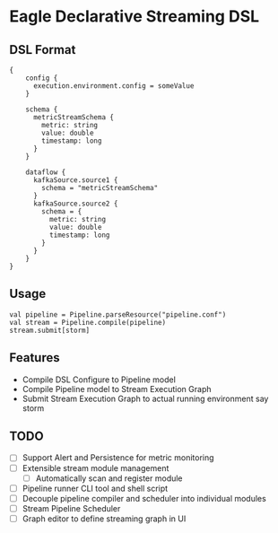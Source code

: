 Eagle Declarative Streaming DSL
===============================

DSL Format
----------

	{
		config {
		  execution.environment.config = someValue
		}

		schema {
		  metricStreamSchema {
		    metric: string
		    value: double
		    timestamp: long
		  }
		}

		dataflow {
		  kafkaSource.source1 {
		    schema = "metricStreamSchema"
		  }
		  kafkaSource.source2 {
		    schema = {
		      metric: string
		      value: double
		      timestamp: long
		    }
		  }
		}
	}

Usage
------

	val pipeline = Pipeline.parseResource("pipeline.conf")
	val stream = Pipeline.compile(pipeline)
	stream.submit[storm]

Features
--------
* Compile DSL Configure to Pipeline model
* Compile Pipeline model to Stream Execution Graph
* Submit Stream Execution Graph to actual running environment say storm

TODO
----
* [ ] Support Alert and Persistence for metric monitoring
* [ ] Extensible stream module management
	* [ ] Automatically scan and register module
* [ ] Pipeline runner CLI tool and shell script
* [ ] Decouple pipeline compiler and scheduler into individual modules
* [ ] Stream Pipeline Scheduler
* [ ] Graph editor to define streaming graph in UI